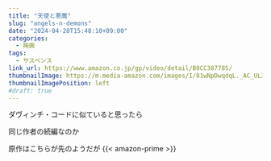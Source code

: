```yaml
---
title: "天使と悪魔"
slug: "angels-n-demons"
date: "2024-04-28T15:48:10+09:00"
categories:
  - 映画
tags:
  - サスペンス
link_url: https://www.amazon.co.jp/gp/video/detail/B0CC38778S/
thumbnailImage: https://m.media-amazon.com/images/I/81wNpDwqdqL._AC_UL320_.jpg
thumbnailImagePosition: left
#draft: true
---
```

ダヴィンチ・コードに似ていると思ったら
<!--more-->
同じ作者の続編なのか

原作はこちらが先のようだが
{{< amazon-prime >}}
